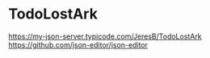 # TodoLostArk

https://my-json-server.typicode.com/JeresB/TodoLostArk
https://github.com/json-editor/json-editor
